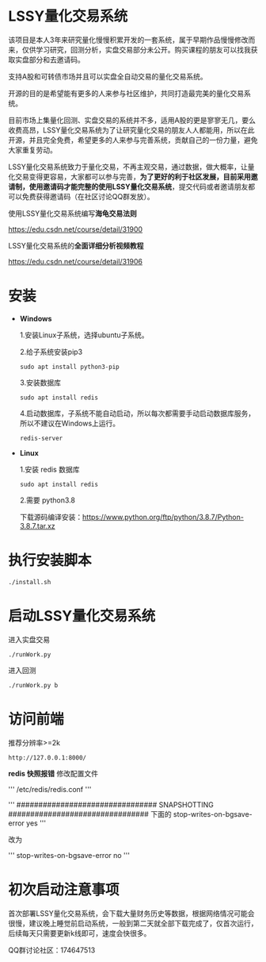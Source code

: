 # LSSY量化交易系统

该项目是本人3年来研究量化慢慢积累开发的一套系统，属于早期作品慢慢修改而来，仅供学习研究，回测分析，实盘交易部分未公开。购买课程的朋友可以找我获取实盘部分和去邀请码。

支持A股和可转债市场并且可以实盘全自动交易的量化交易系统。

开源的目的是希望能有更多的人来参与社区维护，共同打造最完美的量化交易系统。

目前市场上集量化回测、实盘交易的系统并不多，适用A股的更是寥寥无几，要么收费高昂，LSSY量化交易系统为了让研究量化交易的朋友人人都能用，所以在此开源，并且完全免费，希望更多的人来参与完善系统，贡献自己的一份力量，避免大家重复劳动。

LSSY量化交易系统致力于量化交易，不再主观交易，通过数据，做大概率，让量化交易变得更容易，大家都可以参与完善，**为了更好的利于社区发展，目前采用邀请制，使用邀请码才能完整的使用LSSY量化交易系统**，提交代码或者邀请朋友都可以免费获得邀请码（在社区讨论QQ群发放）。


使用LSSY量化交易系统编写**海龟交易法则**

https://edu.csdn.net/course/detail/31900

LSSY量化交易系统的**全面详细分析视频教程**

https://edu.csdn.net/course/detail/31906


# 安装

  * **Windows**
  
    1.安装Linux子系统，选择ubuntu子系统。
    
    2.给子系统安装pip3
    
    ```
    sudo apt install python3-pip
    ```
    
    3.安装数据库
    
    ```
    sudo apt install redis
    ```
    
    4.启动数据库，子系统不能自动启动，所以每次都需要手动启动数据库服务，所以不建议在Windows上运行。
    
    ```
    redis-server
    ```
  
  * **Linux**
  
    1.安装 redis 数据库
    
    ```
    sudo apt install redis
    ```

    2.需要 python3.8
    
    下载源码编译安装：https://www.python.org/ftp/python/3.8.7/Python-3.8.7.tar.xz

# 执行安装脚本

```
./install.sh
```

# 启动LSSY量化交易系统

进入实盘交易

```
./runWork.py
```

进入回测

```
./runWork.py b
```

# 访问前端

推荐分辨率>=2k

```
http://127.0.0.1:8000/
```

**redis 快照报错**
修改配置文件

'''
/etc/redis/redis.conf
'''

'''
################################ SNAPSHOTTING  ################################ 下面的
stop-writes-on-bgsave-error yes
'''

改为

'''
stop-writes-on-bgsave-error no
'''


# 初次启动注意事项

首次部署LSSY量化交易系统，会下载大量财务历史等数据，根据网络情况可能会很慢，建议晚上睡觉前启动系统，一般到第二天就全部下载完成了，仅首次运行，后续每天只需要更新k线即可，速度会快很多。

QQ群讨论社区：174647513






